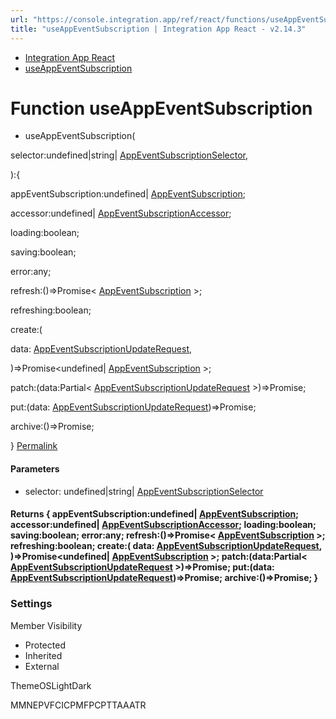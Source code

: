```yaml
---
url: "https://console.integration.app/ref/react/functions/useAppEventSubscription.html"
title: "useAppEventSubscription | Integration App React - v2.14.3"
---
```


- [Integration App React](https://console.integration.app/ref/react/index.html)
- [useAppEventSubscription](https://console.integration.app/ref/react/functions/useAppEventSubscription.html)

# Function useAppEventSubscription

- useAppEventSubscription(

selector:undefined\|string\| [AppEventSubscriptionSelector](https://console.integration.app/ref/react/interfaces/AppEventSubscriptionSelector.html),

):{

appEventSubscription:undefined\| [AppEventSubscription](https://console.integration.app/ref/react/interfaces/AppEventSubscription.html);

accessor:undefined\| [AppEventSubscriptionAccessor](https://console.integration.app/ref/react/classes/AppEventSubscriptionAccessor.html);

loading:boolean;

saving:boolean;

error:any;

refresh:()=>Promise< [AppEventSubscription](https://console.integration.app/ref/react/interfaces/AppEventSubscription.html) >;

refreshing:boolean;

create:(

data: [AppEventSubscriptionUpdateRequest](https://console.integration.app/ref/react/interfaces/AppEventSubscriptionUpdateRequest.html),

)=>Promise<undefined\| [AppEventSubscription](https://console.integration.app/ref/react/interfaces/AppEventSubscription.html) >;

patch:(data:Partial< [AppEventSubscriptionUpdateRequest](https://console.integration.app/ref/react/interfaces/AppEventSubscriptionUpdateRequest.html) >)=>Promise<void>;

put:(data: [AppEventSubscriptionUpdateRequest](https://console.integration.app/ref/react/interfaces/AppEventSubscriptionUpdateRequest.html))=>Promise<void>;

archive:()=>Promise<void>;

} [Permalink](https://console.integration.app/ref/react/functions/useAppEventSubscription.html#useappeventsubscription)





#### Parameters



- selector: undefined\|string\| [AppEventSubscriptionSelector](https://console.integration.app/ref/react/interfaces/AppEventSubscriptionSelector.html)

#### Returns {  appEventSubscription:undefined\| [AppEventSubscription](https://console.integration.app/ref/react/interfaces/AppEventSubscription.html);  accessor:undefined\| [AppEventSubscriptionAccessor](https://console.integration.app/ref/react/classes/AppEventSubscriptionAccessor.html);  loading:boolean;  saving:boolean;  error:any;  refresh:()=>Promise< [AppEventSubscription](https://console.integration.app/ref/react/interfaces/AppEventSubscription.html) >;  refreshing:boolean;  create:(  data: [AppEventSubscriptionUpdateRequest](https://console.integration.app/ref/react/interfaces/AppEventSubscriptionUpdateRequest.html),  )=>Promise<undefined\| [AppEventSubscription](https://console.integration.app/ref/react/interfaces/AppEventSubscription.html) >;  patch:(data:Partial< [AppEventSubscriptionUpdateRequest](https://console.integration.app/ref/react/interfaces/AppEventSubscriptionUpdateRequest.html) >)=>Promise<void>;  put:(data: [AppEventSubscriptionUpdateRequest](https://console.integration.app/ref/react/interfaces/AppEventSubscriptionUpdateRequest.html))=>Promise<void>;  archive:()=>Promise<void>;  }

### Settings

Member Visibility

- Protected
- Inherited
- External

ThemeOSLightDark

MMNEPVFCICPMFPCPTTAAATR